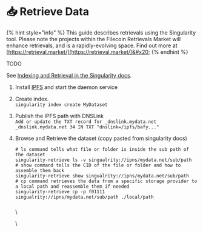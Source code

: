 # 📥 Retrieve Data



{% hint style="info" %}
This guide describes retrievals using the Singularity tool. Please note the projects within the Filecoin Retrievals Market will enhance retrievals, and is a rapidly-evolving space. Find out more at [https://retrieval.market/](https://retrieval.market/)&#x20;
{% endhint %}

TODO

See [Indexing and Retrieval in the Singularity docs](https://github.com/tech-greedy/singularity/blob/main/getting-started.md#indexing-and-retrieval).

1. Install [IPFS](https://docs.ipfs.tech/install/) and start the daemon service
2. Create index.\
   `singularity index create MyDataset`
3. Publish the IPFS path with DNSLink\
   `Add or update the TXT record for _dnslink.mydata.net`\
   `_dnslink.mydata.net 34 IN TXT "dnslink=/ipfs/bafy..."`
4.  Browse and Retrieve the dataset (copy pasted from singularity docs)

    ```
    # ls command tells what file or folder is inside the sub path of the dataset
    singularity-retrieve ls -v singualrity://ipns/mydata.net/sub/path
    # show command tells the CID of the file or folder and how to assemble them back 
    singularity-retrieve show singualrity://ipns/mydata.net/sub/path
    # cp command retrieves the data from a specific storage provider to a local path and reassemble them if needed
    singularity-retrieve cp -p f01111 singualrity://ipns/mydata.net/sub/path ./local/path
    ```

    ###

    \


    \




